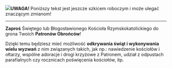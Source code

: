 <span class="challenge-success-status-icon-todo"><img class="svg-image" src="/files/resources/svg/cone-striped.svg" /></span>**UWAGA!** Poniższy tekst jest jeszcze szkicem roboczym i może ulegać znaczącym zmianom!

---
**Zaproś** Świętego lub Błogosławionego Kościoła Rzymskokatolickiego do grona Twoich **Patronów Obrońców**!

Dzięki temu będziesz mieć możliwość **odkrywania świąt i wykonywania wielu wyzwań** z nim związanych takich, jak np.: nawiedzenie kościołów i ołtarzy, wspólne adoracje i drogi krzyżowe z Patronem, udział z odpustach parafialnych czy rocznicach poświęcenia kościołów, itp.
